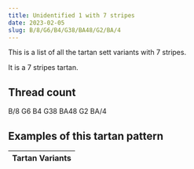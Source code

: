 ```yaml
---
title: Unidentified 1 with 7 stripes
date: 2023-02-05
slug: B/8/G6/B4/G38/BA48/G2/BA/4
---
```

This is a list of all the tartan sett variants with 7 stripes.

It is a 7 stripes tartan.


## Thread count
B/8 G6 B4 G38 BA48 G2 BA/4

## Examples of this tartan pattern

| Tartan Variants |
|---------------|
